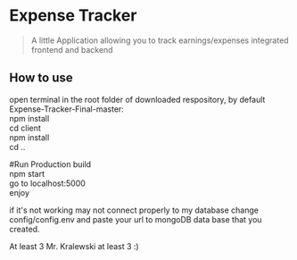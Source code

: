 # Expense Tracker  

> A little Application allowing you to track earnings/expenses integrated frontend and backend  

## How to use  

open terminal in the root folder of downloaded respository, by default Expense-Tracker-Final-master:  
npm install  
cd client  
npm install  
cd ..  

#Run Production build  
npm start  
go to localhost:5000  
enjoy


if it's not working may not connect properly to my database change config/config.env and paste your url to mongoDB data base that you created.  

At least 3 Mr. Kralewski at least 3 :)  

